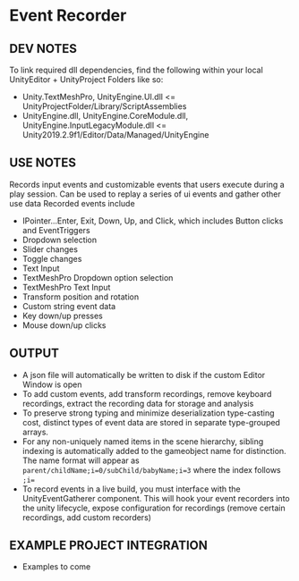 # Event Recorder

## DEV NOTES
To link required dll dependencies, find the following within your local UnityEditor + UnityProject Folders like so:

* Unity.TextMeshPro, UnityEngine.UI.dll <= UnityProjectFolder/Library/ScriptAssemblies
* UnityEngine.dll, UnityEngine.CoreModule.dll, UnityEngine.InputLegacyModule.dll <= Unity2019.2.9f1/Editor/Data/Managed/UnityEngine

## USE NOTES

Records input events and customizable events that users execute during a play session. Can be used to replay a series of ui events and gather other use data 
Recorded events include 
* IPointer...Enter, Exit, Down, Up, and Click, which includes Button clicks and EventTriggers
* Dropdown selection
* Slider changes
* Toggle changes
* Text Input
* TextMeshPro Dropdown option selection
* TextMeshPro Text Input
* Transform position and rotation
* Custom string event data
* Key down/up presses
* Mouse down/up clicks

## OUTPUT
* A json file will automatically be written to disk if the custom Editor Window is open
* To add custom events, add transform recordings, remove keyboard recordings, extract the recording data for storage and analysis
* To preserve strong typing and minimize deserialization type-casting cost, distinct types of event data are stored in separate type-grouped arrays. 
* For any non-uniquely named items in the scene hierarchy, sibling indexing is automatically added to the gameobject name for distinction. The name format will appear as `parent/childName;i=0/subChild/babyName;i=3` where the index follows `;i=` 
* To record events in a live build, you must interface with the UnityEventGatherer component. This will hook your event recorders into the unity lifecycle, expose configuration for recordings (remove certain recordings, add custom recorders)

## EXAMPLE PROJECT INTEGRATION
* Examples to come
